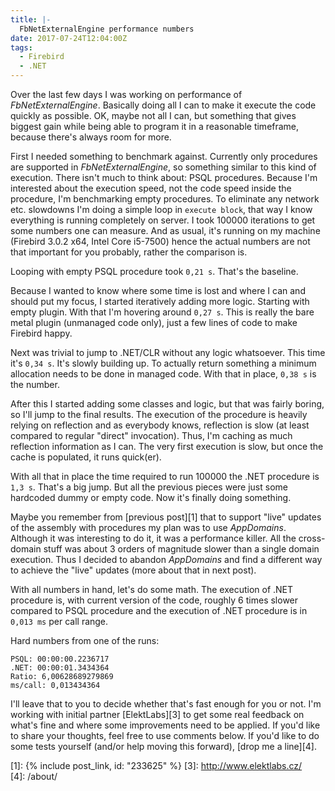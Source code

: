 ```yaml
---
title: |-
  FbNetExternalEngine performance numbers
date: 2017-07-24T12:04:00Z
tags:
  - Firebird
  - .NET
---
```

Over the last few days I was working on performance of _FbNetExternalEngine_. Basically doing all I can to make it execute the code quickly as possible. OK, maybe not all I can, but something that gives biggest gain while being able to program it in a reasonable timeframe, because there's always room for more.

<!-- excerpt -->

First I needed something to benchmark against. Currently only procedures are supported in _FbNetExternalEngine_, so something similar to this kind of execution. There isn't much to think about: PSQL procedures. Because I'm interested about the execution speed, not the code speed inside the procedure, I'm benchmarking empty procedures. To eliminate any network etc. slowdowns I'm doing a simple loop in `execute block`, that way I know everything is running completely on server. I took 100000 iterations to get some numbers one can measure. And as usual, it's running on my machine (Firebird 3.0.2 x64, Intel Core i5-7500) hence the actual numbers are not that important for you probably, rather the comparison is. 

Looping with empty PSQL procedure took `0,21 s`. That's the baseline.

Because I wanted to know where some time is lost and where I can and should put my focus, I started iteratively adding more logic. Starting with empty plugin. With that I'm hovering around `0,27 s`. This is really the bare metal plugin (unmanaged code only), just a few lines of code to make Firebird happy.

Next was trivial to jump to .NET/CLR without any logic whatsoever. This time it's `0,34 s`. It's slowly building up. To actually return something a minimum allocation needs to be done in managed code. With that in place, `0,38 s` is the number.

After this I started adding some classes and logic, but that was fairly boring, so I'll jump to the final results. The execution of the procedure is heavily relying on reflection and as everybody knows, reflection is slow (at least compared to regular "direct" invocation). Thus, I'm caching as much reflection information as I can. The very first execution is slow, but once the cache is populated, it runs quick(er). 

With all that in place the time required to run 100000 the .NET procedure is `1,3 s`. That's a big jump. But all the previous pieces were just some hardcoded dummy or empty code. Now it's finally doing something.

Maybe you remember from [previous post][1] that to support "live" updates of the assembly with procedures my plan was to use _AppDomains_. Although it was interesting to do it, it was a performance killer. All the cross-domain stuff was about 3 orders of magnitude slower than a single domain execution. Thus I decided to abandon _AppDomains_ and find a different way to achieve the "live" updates (more about that in next post). 

With all numbers in hand, let's do some math. The execution of .NET procedure is, with current version of the code, roughly 6 times slower compared to PSQL procedure and the execution of .NET procedure is in `0,013 ms` per call range.

Hard numbers from one of the runs:

```text
PSQL: 00:00:00.2236717
.NET: 00:00:01.3434364
Ratio: 6,00628689279869
ms/call: 0,013434364
```

I'll leave that to you to decide whether that's fast enough for you or not. I'm working with initial partner [ElektLabs][3] to get some real feedback on what's fine and where some improvements need to be applied. If you'd like to share your thoughts, feel free to use comments below. If you'd like to do some tests yourself (and/or help moving this forward), [drop me a line][4].  

[1]: {% include post_link, id: "233625" %}
[3]: http://www.elektlabs.cz/    
[4]: /about/